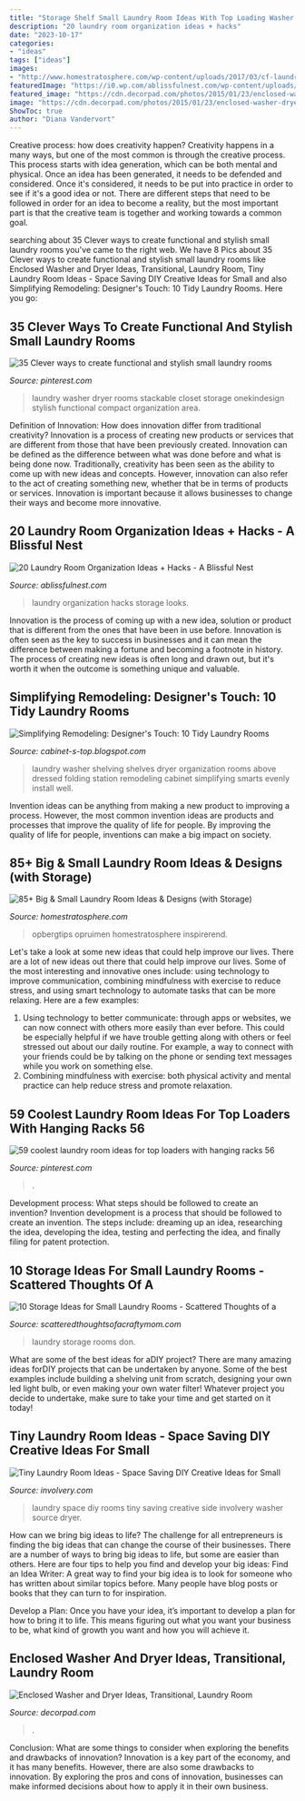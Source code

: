 ```yaml
---
title: "Storage Shelf Small Laundry Room Ideas With Top Loading Washer ~ Simplifying Remodeling: Designer&#039;s Touch: 10 Tidy Laundry Rooms"
description: "20 laundry room organization ideas + hacks"
date: "2023-10-17"
categories:
- "ideas"
tags: ["ideas"]
images:
- "http://www.homestratosphere.com/wp-content/uploads/2017/03/cf-laundry-mar7-17-20.jpg"
featuredImage: "https://i0.wp.com/ablissfulnest.com/wp-content/uploads/2016/03/20-Laundry-Room-Organization-Ideas-PI.jpg?resize=650%2C1000&amp;ssl=1"
featured_image: "https://cdn.decorpad.com/photos/2015/01/23/enclosed-washer-dryer-pull-out-shelf.jpg"
image: "https://cdn.decorpad.com/photos/2015/01/23/enclosed-washer-dryer-pull-out-shelf.jpg"
ShowToc: true
author: "Diana Vandervort"
---
```



Creative process: how does creativity happen?
Creativity happens in a many ways, but one of the most common is through the creative process. This process starts with idea generation, which can be both mental and physical. Once an idea has been generated, it needs to be defended and considered. Once it's considered, it needs to be put into practice in order to see if it's a good idea or not. There are different steps that need to be followed in order for an idea to become a reality, but the most important part is that the creative team is together and working towards a common goal.

	

		
searching about 35 Clever ways to create functional and stylish small laundry rooms you've came to the right web. We have 8 Pics about 35 Clever ways to create functional and stylish small laundry rooms like Enclosed Washer and Dryer Ideas, Transitional, Laundry Room, Tiny Laundry Room Ideas - Space Saving DIY Creative Ideas for Small and also Simplifying Remodeling: Designer&#039;s Touch: 10 Tidy Laundry Rooms. Here you go:
		
    
## 35 Clever Ways To Create Functional And Stylish Small Laundry Rooms

<img loading=lazy src="https://i.pinimg.com/originals/17/cb/13/17cb1337adc406233117480ddd630aa2.jpg" onerror="this.onerror=null;this.src='https://tse1.mm.bing.net/th?id=OIP.P8iUTfWwEFHYhlNB59WakQHaNs&amp;pid=15.1';" alt="35 Clever ways to create functional and stylish small laundry rooms">

_Source: pinterest.com_

>laundry washer dryer rooms stackable closet storage onekindesign stylish functional compact organization area. 

	

Definition of Innovation: How does innovation differ from traditional creativity?
Innovation is a process of creating new products or services that are different from those that have been previously created. Innovation can be defined as the difference between what was done before and what is being done now. Traditionally, creativity has been seen as the ability to come up with new ideas and concepts. However, innovation can also refer to the act of creating something new, whether that be in terms of products or services. Innovation is important because it allows businesses to change their ways and become more innovative.

    
## 20 Laundry Room Organization Ideas + Hacks - A Blissful Nest

<img loading=lazy src="https://i0.wp.com/ablissfulnest.com/wp-content/uploads/2016/03/20-Laundry-Room-Organization-Ideas-PI.jpg?resize=650%2C1000&amp;ssl=1" onerror="this.onerror=null;this.src='https://tse1.mm.bing.net/th?id=OIP.i-RrF-Y8668XHeI_UYWAcwHaLZ&amp;pid=15.1';" alt="20 Laundry Room Organization Ideas + Hacks - A Blissful Nest">

_Source: ablissfulnest.com_

>laundry organization hacks storage looks. 

	

Innovation is the process of coming up with a new idea, solution or product that is different from the ones that have been in use before. Innovation is often seen as the key to success in businesses and it can mean the difference between making a fortune and becoming a footnote in history. The process of creating new ideas is often long and drawn out, but it's worth it when the outcome is something unique and valuable.

    
## Simplifying Remodeling: Designer&#039;s Touch: 10 Tidy Laundry Rooms

<img loading=lazy src="http://4.bp.blogspot.com/-5EFZfdxV9BI/T_HZrq-NuVI/AAAAAAAAASY/d4OIbzz8iKo/s1600/pic+3.jpg" onerror="this.onerror=null;this.src='https://tse3.mm.bing.net/th?id=OIP.nODruAMxefzylA9P11VefgHaJz&amp;pid=15.1';" alt="Simplifying Remodeling: Designer&#039;s Touch: 10 Tidy Laundry Rooms">

_Source: cabinet-s-top.blogspot.com_

>laundry washer shelving shelves dryer organization rooms above dressed folding station remodeling cabinet simplifying smarts evenly install well. 

	

Invention ideas can be anything from making a new product to improving a process. However, the most common invention ideas are products and processes that improve the quality of life for people. By improving the quality of life for people, inventions can make a big impact on society.

    
## 85+ Big &amp; Small Laundry Room Ideas &amp; Designs (with Storage)

<img loading=lazy src="http://www.homestratosphere.com/wp-content/uploads/2017/03/cf-laundry-mar7-17-20.jpg" onerror="this.onerror=null;this.src='https://tse3.mm.bing.net/th?id=OIP.VKONphm3Vy89f_GTMsMVSQHaE8&amp;pid=15.1';" alt="85+ Big &amp; Small Laundry Room Ideas &amp; Designs (with Storage)">

_Source: homestratosphere.com_

>opbergtips opruimen homestratosphere inspirerend. 

	

Let's take a look at some new ideas that could help improve our lives.
There are a lot of new ideas out there that could help improve our lives. Some of the most interesting and innovative ones include: using technology to improve communication, combining mindfulness with exercise to reduce stress, and using smart technology to automate tasks that can be more relaxing. Here are a few examples: 
1. Using technology to better communicate: through apps or websites, we can now connect with others more easily than ever before. This could be especially helpful if we have trouble getting along with others or feel stressed out about our daily routine. For example, a way to connect with your friends could be by talking on the phone or sending text messages while you work on something else. 
2. Combining mindfulness with exercise: both physical activity and mental practice can help reduce stress and promote relaxation.

    
## 59 Coolest Laundry Room Ideas For Top Loaders With Hanging Racks 56

<img loading=lazy src="https://i.pinimg.com/736x/61/3b/75/613b75cb3041379212086f5e4d47d219.jpg" onerror="this.onerror=null;this.src='https://tse2.mm.bing.net/th?id=OIP.fHpM7xlFZhU-uQoH_6mCBQHaJ3&amp;pid=15.1';" alt="59 coolest laundry room ideas for top loaders with hanging racks 56">

_Source: pinterest.com_

>. 

	

Development process: What steps should be followed to create an invention?
Invention development is a process that should be followed to create an invention. The steps include: dreaming up an idea, researching the idea, developing the idea, testing and perfecting the idea, and finally filing for patent protection.

    
## 10 Storage Ideas For Small Laundry Rooms - Scattered Thoughts Of A

<img loading=lazy src="https://platform-remix-production.s3.amazonaws.com/uploads/d472418c-64a7-11e2-9c98-22000af92f17/d0e53fb0-6012-11e5-9cc0-22000afd2dc7.jpg" onerror="this.onerror=null;this.src='https://tse3.mm.bing.net/th?id=OIP.385Vf763rxBGwe6C0eoXngHaLH&amp;pid=15.1';" alt="10 Storage Ideas for Small Laundry Rooms - Scattered Thoughts of a">

_Source: scatteredthoughtsofacraftymom.com_

>laundry storage rooms don. 

	

What are some of the best ideas for aDIY project?
There are many amazing ideas forDIY projects that can be undertaken by anyone. Some of the best examples include building a shelving unit from scratch, designing your own led light bulb, or even making your own water filter! Whatever project you decide to undertake, make sure to take your time and get started on it today!

    
## Tiny Laundry Room Ideas - Space Saving DIY Creative Ideas For Small

<img loading=lazy src="http://involvery.com/wp-content/uploads/-000/1/214674eb077205a151d239f3c4806f79.jpg" onerror="this.onerror=null;this.src='https://tse4.mm.bing.net/th?id=OIP.x6JLMp4Kr6vBlfxqw0KCtwHaLH&amp;pid=15.1';" alt="Tiny Laundry Room Ideas - Space Saving DIY Creative Ideas for Small">

_Source: involvery.com_

>laundry space diy rooms tiny saving creative side involvery washer source dryer. 

	

How can we bring big ideas to life?
The challenge for all entrepreneurs is finding the big ideas that can change the course of their businesses. There are a number of ways to bring big ideas to life, but some are easier than others. Here are four tips to help you find and develop your big ideas:
Find an Idea Writer: A great way to find your big idea is to look for someone who has written about similar topics before. Many people have blog posts or books that they can turn to for inspiration.

Develop a Plan: Once you have your idea, it’s important to develop a plan for how to bring it to life. This means figuring out what you want your business to be, what kind of growth you want and how you will achieve it.

    
## Enclosed Washer And Dryer Ideas, Transitional, Laundry Room

<img loading=lazy src="https://cdn.decorpad.com/photos/2015/01/23/enclosed-washer-dryer-pull-out-shelf.jpg" onerror="this.onerror=null;this.src='https://tse1.mm.bing.net/th?id=OIP.E7uCE8MfSSDPuv-YbbmNswHaJ4&amp;pid=15.1';" alt="Enclosed Washer and Dryer Ideas, Transitional, Laundry Room">

_Source: decorpad.com_

>. 

	

Conclusion: What are some things to consider when exploring the benefits and drawbacks of innovation?
Innovation is a key part of the economy, and it has many benefits. However, there are also some drawbacks to innovation. By exploring the pros and cons of innovation, businesses can make informed decisions about how to apply it in their own business.

